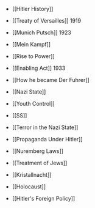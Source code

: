 - [[Hitler History]]
- [[Treaty of Versailles]] 1919
- [[Munich Putsch]] 1923
- [[Mein Kampf]]
- [[Rise to Power]]
- [[Enabling Act]] 1933
- [[How he became Der Fuhrer]]
- [[Nazi State]]

- [[Youth Control]]
- [[SS]]
- [[Terror in the Nazi State]]
- [[Propaganda Under Hitler]]
- [[Nuremberg Laws]]
- [[Treatment of Jews]]
- [[Kristallnacht]]
- [[Holocaust]]

- [[Hitler's Foreign Policy]]
